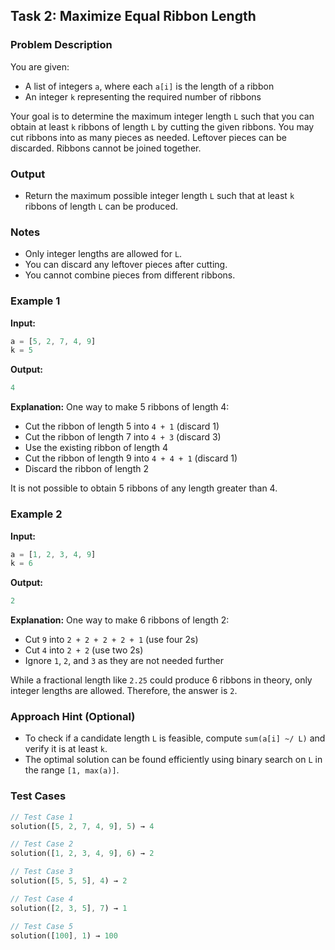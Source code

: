## Task 2: Maximize Equal Ribbon Length

### Problem Description
You are given:
- A list of integers `a`, where each `a[i]` is the length of a ribbon
- An integer `k` representing the required number of ribbons

Your goal is to determine the maximum integer length `L` such that you can obtain at least `k` ribbons of length `L` by cutting the given ribbons. You may cut ribbons into as many pieces as needed. Leftover pieces can be discarded. Ribbons cannot be joined together.

### Output
- Return the maximum possible integer length `L` such that at least `k` ribbons of length `L` can be produced.

### Notes
- Only integer lengths are allowed for `L`.
- You can discard any leftover pieces after cutting.
- You cannot combine pieces from different ribbons.

### Example 1
**Input:**
```dart
a = [5, 2, 7, 4, 9]
k = 5
```

**Output:**
```dart
4
```

**Explanation:** One way to make 5 ribbons of length 4:
- Cut the ribbon of length 5 into `4 + 1` (discard 1)
- Cut the ribbon of length 7 into `4 + 3` (discard 3)
- Use the existing ribbon of length 4
- Cut the ribbon of length 9 into `4 + 4 + 1` (discard 1)
- Discard the ribbon of length 2

It is not possible to obtain 5 ribbons of any length greater than 4.

### Example 2
**Input:**
```dart
a = [1, 2, 3, 4, 9]
k = 6
```

**Output:**
```dart
2
```

**Explanation:** One way to make 6 ribbons of length 2:
- Cut `9` into `2 + 2 + 2 + 2 + 1` (use four 2s)
- Cut `4` into `2 + 2` (use two 2s)
- Ignore `1`, `2`, and `3` as they are not needed further

While a fractional length like `2.25` could produce 6 ribbons in theory, only integer lengths are allowed. Therefore, the answer is `2`.

### Approach Hint (Optional)
- To check if a candidate length `L` is feasible, compute `sum(a[i] ~/ L)` and verify it is at least `k`.
- The optimal solution can be found efficiently using binary search on `L` in the range `[1, max(a)]`.

### Test Cases
```dart
// Test Case 1
solution([5, 2, 7, 4, 9], 5) → 4

// Test Case 2
solution([1, 2, 3, 4, 9], 6) → 2

// Test Case 3
solution([5, 5, 5], 4) → 2

// Test Case 4
solution([2, 3, 5], 7) → 1

// Test Case 5
solution([100], 1) → 100
```